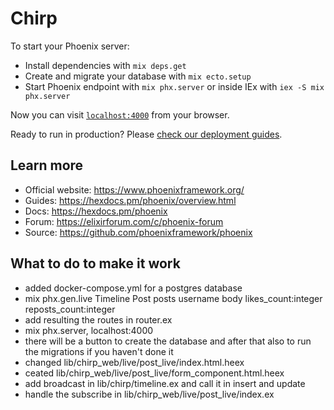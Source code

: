 # Chirp

To start your Phoenix server:

  * Install dependencies with `mix deps.get`
  * Create and migrate your database with `mix ecto.setup`
  * Start Phoenix endpoint with `mix phx.server` or inside IEx with `iex -S mix phx.server`

Now you can visit [`localhost:4000`](http://localhost:4000) from your browser.

Ready to run in production? Please [check our deployment guides](https://hexdocs.pm/phoenix/deployment.html).

## Learn more

  * Official website: https://www.phoenixframework.org/
  * Guides: https://hexdocs.pm/phoenix/overview.html
  * Docs: https://hexdocs.pm/phoenix
  * Forum: https://elixirforum.com/c/phoenix-forum
  * Source: https://github.com/phoenixframework/phoenix

## What to do to make it work
  * added docker-compose.yml for a postgres database
  * mix phx.gen.live Timeline Post posts username body likes_count:integer reposts_count:integer
  * add resulting the routes in router.ex
  * mix phx.server, localhost:4000
  * there will be a button to create the database and after that also to run the migrations if you haven't done it
  * changed lib/chirp_web/live/post_live/index.html.heex
  * ceated lib/chirp_web/live/post_live/form_component.html.heex
  * add broadcast in lib/chirp/timeline.ex and call it in insert and update
  * handle the subscribe in lib/chirp_web/live/post_live/index.ex
  
  
